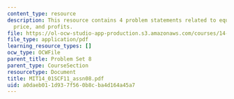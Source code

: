 ```yaml
---
content_type: resource
description: This resource contains 4 problem statements related to equilibrium, market
  price, and profits.
file: https://ol-ocw-studio-app-production.s3.amazonaws.com/courses/14-01sc-principles-of-microeconomics-fall-2011/a0daeb011d937f560b8cba4d164a45a7_MIT14_01SCF11_assn08.pdf
file_type: application/pdf
learning_resource_types: []
ocw_type: OCWFile
parent_title: Problem Set 8
parent_type: CourseSection
resourcetype: Document
title: MIT14_01SCF11_assn08.pdf
uid: a0daeb01-1d93-7f56-0b8c-ba4d164a45a7
---
```

